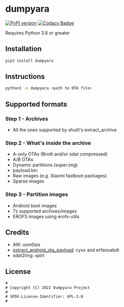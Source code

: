 # dumpyara

[![PyPI version](https://img.shields.io/pypi/v/dumpyara)](https://pypi.org/project/dumpyara/)
[![Codacy Badge](https://app.codacy.com/project/badge/Grade/85d2c39edbed4dc38f680db01f7b83af)](https://www.codacy.com/gh/sebaubuntu-python/dumpyara/dashboard?utm_source=github.com&amp;utm_medium=referral&amp;utm_content=sebaubuntu-python/dumpyara&amp;utm_campaign=Badge_Grade)

Requires Python 3.8 or greater

## Installation

```sh
pip3 install dumpyara
```

## Instructions

```sh
python3 -m dumpyara <path to OTA file>
```

## Supported formats

### Step 1 - Archives
-   All the ones supported by shutil's extract_archive

### Step 2 - What's inside the archive
-   A-only OTAs (Brotli and/or sdat compressed)
-   A/B OTAs
-   Dynamic partitions (super.img)
-   payload.bin
-   Raw images (e.g. Xiaomi fastboot packages)
-   Sparse images

### Step 3 - Partition images
-   Android boot images
-   7z supported archives/images
-   EROFS images using erofs-utils

## Credits
-   AIK: osm0sis
-   [extract_android_ota_payload](https://github.com/erfanoabdi/extract_android_ota_payload): cyxx and erfanoabdi
-   sdat2img: xpirt

## License

```
#
# Copyright (C) 2022 Dumpyara Project
#
# SPDX-License-Identifier: GPL-3.0
#
```
